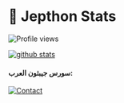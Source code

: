 #  🐙 **Jepthon Stats**

![Profile views](https://gpvc.arturio.dev/jepthoniq)

[![github stats](https://github-readme-stats.vercel.app/api?username=jepthoniq&show_icons=true&theme=synthwave)](https://github.com/jepthoniq)


#### **سورس جيبثون العرب**:
[![Contact](https://aleen42.github.io/badges/src/telegram.svg)](https://t.me/jepthon)

